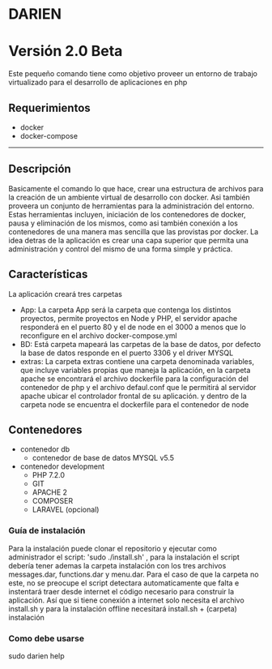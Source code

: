 # DARIEN
# Versión 2.0 Beta
Este pequeño comando tiene como objetivo proveer un entorno de trabajo virtualizado para el desarrollo de aplicaciones en php
<h2> Requerimientos </h2>
<ul>
  <li> docker </li>
  <li> docker-compose </li>
</ul>
<hr>
<h2>Descripción</h2>
<p>Basicamente el comando lo que hace, crear una estructura de archivos para la creación de un ambiente virtual de desarrollo con docker. Asi también proveera un conjunto de herramientas para la administración del entorno. Estas herramientas incluyen,  iniciación de los contenedores de docker, pausa y eliminación de los mismos, como asi también conexión a los contenedores de una manera mas sencilla que las provistas por docker. La idea detras de la aplicación es crear una capa superior que permita una administración y control del mismo de una forma simple y práctica.</p>
<h2>Características</h2>
  <p>La aplicación creará tres carpetas</p>
  <ul>
  <li>App: La carpeta App será la carpeta que contenga los distintos proyectos, permite proyectos en Node y PHP, el servidor apache responderá en el puerto 80 y el de node en el 3000 a menos que lo reconfigure en el archivo docker-compose.yml</li>
  <li>BD: Está carpeta mapeará las carpetas de la base de datos, por defecto la base de datos responde en el puerto 3306 y el driver MYSQL </li>
  <li>extras: La carpeta extras contiene una carpeta denominada variables, que incluye variables propias que maneja la aplicación, en la carpeta apache se encontrará el archivo dockerfile para la configuración del contenedor de php y el archivo defaul.conf que le permitirá al servidor apache ubicar el controlador frontal de su aplicación. y dentro de la carpeta node se encuentra el dockerfile para el contenedor de node</li>
 </ul>
<h2>Contenedores</h2>
<ul>
  <li>contenedor db 
    <ul>
      <li>contenedor de base de datos MYSQL v5.5</li>
    </ul>
  </li>
  <li> contenedor development
    <ul>
      <li>PHP 7.2.0</li>
      <li>GIT</li>
      <li>APACHE 2</li>
      <li>COMPOSER</li>
      <li>LARAVEL (opcional)</li>
    </ul>
  </li>
</ul>

<h3>Guía de instalación</h3>
<p>Para la instalación puede clonar el repositorio y ejecutar como administrador el script: 'sudo ./install.sh' , para la instalación el script debería tener ademas la carpeta instalación con los tres archivos messages.dar, functions.dar y menu.dar. Para el caso de que la carpeta no este, no se preocupe el script detectara automaticamente que falta e instentará traer desde internet el código necesario para construir la aplicación. Así que si tiene conexión a internet solo necesita el archivo install.sh y para la instalación offline necesitará install.sh + (carpeta) instalación</p>

<h3>Como debe usarse</h3>
<p>sudo darien help</p>
